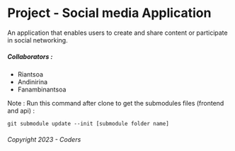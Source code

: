 # Project - Social media Application

An application that enables users to create and share content or
participate in social networking.

##### Collaborators :
- Riantsoa
- Andinirina
- Fanambinantsoa

Note :
Run this command after clone to get the submodules files (frontend and api) :
```
git submodule update --init [submodule folder name]
```

###### *Copyright 2023 - Coders*
